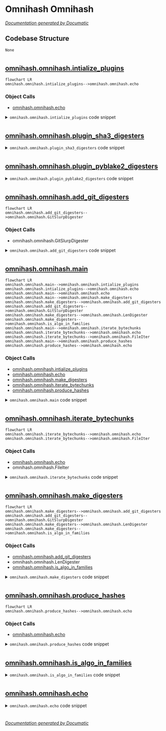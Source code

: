# Omnihash Omnihash

[_Documentation generated by Documatic_](https://www.documatic.com)

<!---Documatic-section-Codebase Structure-start--->
## Codebase Structure

<!---Documatic-block-system_architecture-start--->
```mermaid
None
```
<!---Documatic-block-system_architecture-end--->

# #
<!---Documatic-section-Codebase Structure-end--->

<!---Documatic-section-omnihash.omnihash.intialize_plugins-start--->
## [omnihash.omnihash.intialize_plugins](3-omnihash_omnihash.md#omnihash.omnihash.intialize_plugins)

<!---Documatic-section-intialize_plugins-start--->
```mermaid
flowchart LR
omnihash.omnihash.intialize_plugins-->omnihash.omnihash.echo
```

### Object Calls

* [omnihash.omnihash.echo](3-omnihash_omnihash.md#omnihash.omnihash.echo)

<!---Documatic-block-omnihash.omnihash.intialize_plugins-start--->
<details>
	<summary><code>omnihash.omnihash.intialize_plugins</code> code snippet</summary>

```python
def intialize_plugins(plugin_group_name=PLUGIN_GROUP_NAME):
    entry_points = pkg_resources.working_set.iter_entry_points(plugin_group_name)
    for ep in sorted(entry_points, key=lambda ep: ep.name):
        try:
            plugin_loader = ep.load()
            if callable(plugin_loader):
                plugin_loader()
        except Exception as ex:
            click.echo('Failed LOADING plugin(%r@%s) due to: %s' % (ep, ep.dist, ex), err=1)
```
</details>
<!---Documatic-block-omnihash.omnihash.intialize_plugins-end--->
<!---Documatic-section-intialize_plugins-end--->

# #
<!---Documatic-section-omnihash.omnihash.intialize_plugins-end--->

<!---Documatic-section-omnihash.omnihash.plugin_sha3_digesters-start--->
## [omnihash.omnihash.plugin_sha3_digesters](3-omnihash_omnihash.md#omnihash.omnihash.plugin_sha3_digesters)

<!---Documatic-section-plugin_sha3_digesters-start--->
<!---Documatic-block-omnihash.omnihash.plugin_sha3_digesters-start--->
<details>
	<summary><code>omnihash.omnihash.plugin_sha3_digesters</code> code snippet</summary>

```python
def plugin_sha3_digesters():
    import sha3
    known_digesters['SHA3_224'] = (sha3.SHA3224(), lambda d: d.hexdigest().decode('utf-8'))
    known_digesters['SHA3_256'] = (sha3.SHA3256(), lambda d: d.hexdigest().decode('utf-8'))
    known_digesters['SHA3_384'] = (sha3.SHA3384(), lambda d: d.hexdigest().decode('utf-8'))
    known_digesters['SHA3_512'] = (sha3.SHA3512(), lambda d: d.hexdigest().decode('utf-8'))
```
</details>
<!---Documatic-block-omnihash.omnihash.plugin_sha3_digesters-end--->
<!---Documatic-section-plugin_sha3_digesters-end--->

# #
<!---Documatic-section-omnihash.omnihash.plugin_sha3_digesters-end--->

<!---Documatic-section-omnihash.omnihash.plugin_pyblake2_digesters-start--->
## [omnihash.omnihash.plugin_pyblake2_digesters](3-omnihash_omnihash.md#omnihash.omnihash.plugin_pyblake2_digesters)

<!---Documatic-section-plugin_pyblake2_digesters-start--->
<!---Documatic-block-omnihash.omnihash.plugin_pyblake2_digesters-start--->
<details>
	<summary><code>omnihash.omnihash.plugin_pyblake2_digesters</code> code snippet</summary>

```python
def plugin_pyblake2_digesters():
    import pyblake2
    known_digesters['BLAKE2s'] = (pyblake2.blake2s(), lambda d: d.hexdigest())
    known_digesters['BLAKE2b'] = (pyblake2.blake2b(), lambda d: d.hexdigest())
```
</details>
<!---Documatic-block-omnihash.omnihash.plugin_pyblake2_digesters-end--->
<!---Documatic-section-plugin_pyblake2_digesters-end--->

# #
<!---Documatic-section-omnihash.omnihash.plugin_pyblake2_digesters-end--->

<!---Documatic-section-omnihash.omnihash.add_git_digesters-start--->
## [omnihash.omnihash.add_git_digesters](3-omnihash_omnihash.md#omnihash.omnihash.add_git_digesters)

<!---Documatic-section-add_git_digesters-start--->
```mermaid
flowchart LR
omnihash.omnihash.add_git_digesters-->omnihash.omnihash.GitSlurpDigester
```

### Object Calls

* omnihash.omnihash.GitSlurpDigester

<!---Documatic-block-omnihash.omnihash.add_git_digesters-start--->
<details>
	<summary><code>omnihash.omnihash.add_git_digesters</code> code snippet</summary>

```python
def add_git_digesters(digesters, fpath):
    try:
        fsize = os.stat(fpath).st_size
        digesters['GIT-BLOB'] = (hashlib.sha1(b'blob %i\x00' % fsize), lambda d: d.hexdigest())
        digesters['GIT-COMMIT'] = (hashlib.sha1(b'commit %i\x00' % fsize), lambda d: d.hexdigest())
        digesters['GIT-TAG'] = (hashlib.sha1(b'tag %i\x00' % fsize), lambda d: d.hexdigest())
    except:
        digesters['GIT-BLOB'] = (GitSlurpDigester('blob'), lambda d: d.digest())
        digesters['GIT-COMMIT'] = (GitSlurpDigester('commit'), lambda d: d.digest())
        digesters['GIT-TAG'] = (GitSlurpDigester('tag'), lambda d: d.digest())
```
</details>
<!---Documatic-block-omnihash.omnihash.add_git_digesters-end--->
<!---Documatic-section-add_git_digesters-end--->

# #
<!---Documatic-section-omnihash.omnihash.add_git_digesters-end--->

<!---Documatic-section-omnihash.omnihash.main-start--->
## [omnihash.omnihash.main](3-omnihash_omnihash.md#omnihash.omnihash.main)

<!---Documatic-section-main-start--->
```mermaid
flowchart LR
omnihash.omnihash.main-->omnihash.omnihash.intialize_plugins
omnihash.omnihash.intialize_plugins-->omnihash.omnihash.echo
omnihash.omnihash.main-->omnihash.omnihash.echo
omnihash.omnihash.main-->omnihash.omnihash.make_digesters
omnihash.omnihash.make_digesters-->omnihash.omnihash.add_git_digesters
omnihash.omnihash.add_git_digesters-->omnihash.omnihash.GitSlurpDigester
omnihash.omnihash.make_digesters-->omnihash.omnihash.LenDigester
omnihash.omnihash.make_digesters-->omnihash.omnihash.is_algo_in_families
omnihash.omnihash.main-->omnihash.omnihash.iterate_bytechunks
omnihash.omnihash.iterate_bytechunks-->omnihash.omnihash.echo
omnihash.omnihash.iterate_bytechunks-->omnihash.omnihash.FileIter
omnihash.omnihash.main-->omnihash.omnihash.produce_hashes
omnihash.omnihash.produce_hashes-->omnihash.omnihash.echo
```

### Object Calls

* [omnihash.omnihash.intialize_plugins](3-omnihash_omnihash.md#omnihash.omnihash.intialize_plugins)
* [omnihash.omnihash.echo](3-omnihash_omnihash.md#omnihash.omnihash.echo)
* [omnihash.omnihash.make_digesters](3-omnihash_omnihash.md#omnihash.omnihash.make_digesters)
* [omnihash.omnihash.iterate_bytechunks](3-omnihash_omnihash.md#omnihash.omnihash.iterate_bytechunks)
* [omnihash.omnihash.produce_hashes](3-omnihash_omnihash.md#omnihash.omnihash.produce_hashes)

<!---Documatic-block-omnihash.omnihash.main-start--->
<details>
	<summary><code>omnihash.omnihash.main</code> code snippet</summary>

```python
@click.command()
@click.argument('hashmes', nargs=-1)
@click.option('-s', is_flag=True, default=False, help='Hash input as string, even if there is a file with that name.')
@click.option('-v', is_flag=True, default=False, help='Show version and quit.')
@click.option('-c', is_flag=True, default=False, help='Calculate CRCs as well.')
@click.option('-f', is_flag=False, default=False, multiple=True, help='Select one or more family of algorithms: include only algos having TEXT (ci) in their names.')
@click.option('-m', is_flag=False, default=False, help='Match input string.')
@click.option('-j', is_flag=True, default=False, help='Output result in JSON format.')
@click.pass_context
def main(click_context, hashmes, s, v, c, f, m, j):
    if v:
        version = pkg_resources.require('omnihash')[0].version
        click.echo(version)
        return
    intialize_plugins()
    results = []
    if not hashmes:
        if not sys.stdin.isatty():
            digesters = make_digesters(None, f, c)
            stdin = click.get_binary_stream('stdin')
            bytechunks = iter(lambda : stdin.read(io.DEFAULT_BUFFER_SIZE), b'')
            if not j:
                click.echo('Hashing ' + click.style('standard input', bold=True) + '..', err=True)
            results.append([produce_hashes(bytechunks, digesters, match=m, use_json=j)])
        else:
            print(click_context.get_help())
            return
    else:
        hash_many = len(hashmes) > 1
        for hashme in hashmes:
            result = {}
            digesters = make_digesters(hashme, f, c)
            bytechunks = iterate_bytechunks(hashme, s, j, hash_many)
            if bytechunks:
                result = produce_hashes(bytechunks, digesters, match=m, use_json=j)
            if result:
                result['NAME'] = hashme
                results.append(result)
    if results and j:
        print(json.dumps(results, indent=4, sort_keys=True))
```
</details>
<!---Documatic-block-omnihash.omnihash.main-end--->
<!---Documatic-section-main-end--->

# #
<!---Documatic-section-omnihash.omnihash.main-end--->

<!---Documatic-section-omnihash.omnihash.iterate_bytechunks-start--->
## [omnihash.omnihash.iterate_bytechunks](3-omnihash_omnihash.md#omnihash.omnihash.iterate_bytechunks)

<!---Documatic-section-iterate_bytechunks-start--->
```mermaid
flowchart LR
omnihash.omnihash.iterate_bytechunks-->omnihash.omnihash.echo
omnihash.omnihash.iterate_bytechunks-->omnihash.omnihash.FileIter
```

### Object Calls

* [omnihash.omnihash.echo](3-omnihash_omnihash.md#omnihash.omnihash.echo)
* omnihash.omnihash.FileIter

<!---Documatic-block-omnihash.omnihash.iterate_bytechunks-start--->
<details>
	<summary><code>omnihash.omnihash.iterate_bytechunks</code> code snippet</summary>

```python
def iterate_bytechunks(hashme, is_string, use_json, hash_many):
    if not is_string and validators.url(hashme):
        if not use_json:
            click.echo('Hashing content of URL ' + click.style(hashme, bold=True) + '..', err=not hash_many)
        try:
            response = requests.get(hashme)
        except requests.exceptions.ConnectionError as e:
            raise ValueError('Not a valid URL. :(')
        except Exception as e:
            raise ValueError('Not a valid URL. {}.'.format(e))
        if response.status_code != 200:
            click.echo('Response returned %s. :(' % response.status_code, err=True)
        bytechunks = response.iter_content()
    elif os.path.exists(hashme) and (not is_string):
        if os.path.isdir(hashme):
            if not use_json:
                click.echo(click.style('Skipping', fg='yellow') + ' directory ' + "'" + hashme + "'..", err=True)
            return None
        if not use_json:
            click.echo('Hashing file ' + click.style(hashme, bold=True) + '..', err=not hash_many)
        bytechunks = FileIter(open(hashme, mode='rb'))
    else:
        if not use_json:
            click.echo('Hashing string ' + click.style(hashme, bold=True) + '..', err=not hash_many)
        bytechunks = (hashme.encode('utf-8'),)
    return bytechunks
```
</details>
<!---Documatic-block-omnihash.omnihash.iterate_bytechunks-end--->
<!---Documatic-section-iterate_bytechunks-end--->

# #
<!---Documatic-section-omnihash.omnihash.iterate_bytechunks-end--->

<!---Documatic-section-omnihash.omnihash.make_digesters-start--->
## [omnihash.omnihash.make_digesters](3-omnihash_omnihash.md#omnihash.omnihash.make_digesters)

<!---Documatic-section-make_digesters-start--->
```mermaid
flowchart LR
omnihash.omnihash.make_digesters-->omnihash.omnihash.add_git_digesters
omnihash.omnihash.add_git_digesters-->omnihash.omnihash.GitSlurpDigester
omnihash.omnihash.make_digesters-->omnihash.omnihash.LenDigester
omnihash.omnihash.make_digesters-->omnihash.omnihash.is_algo_in_families
```

### Object Calls

* [omnihash.omnihash.add_git_digesters](3-omnihash_omnihash.md#omnihash.omnihash.add_git_digesters)
* omnihash.omnihash.LenDigester
* [omnihash.omnihash.is_algo_in_families](3-omnihash_omnihash.md#omnihash.omnihash.is_algo_in_families)

<!---Documatic-block-omnihash.omnihash.make_digesters-start--->
<details>
	<summary><code>omnihash.omnihash.make_digesters</code> code snippet</summary>

```python
def make_digesters(fpath, families, include_CRCs=False):
    families = set((f.upper() for f in families))
    digesters = OrderedDict()
    digesters['LENGTH'] = (LenDigester(), LenDigester.digest)
    for algo in sorted(hashlib.algorithms_available):
        aname = algo.upper()
        if aname not in digesters and is_algo_in_families(aname, families):
            digesters[aname] = (hashlib.new(algo), lambda d: d.hexdigest())
    if include_CRCs:
        for name in sorted(crcmod._crc_definitions_by_name):
            crc_name = crcmod._crc_definitions_by_name[name]['name']
            aname = crc_name.upper()
            if is_algo_in_families(aname, families):
                digesters[aname] = (crcmod.PredefinedCrc(crc_name), lambda d: hex(d.crcValue))
    add_git_digesters(digesters, fpath)
    digesters.update(known_digesters)
    for digester in list(digesters.keys()):
        if not is_algo_in_families(digester.upper(), families):
            digesters.pop(digester, None)
    return digesters
```
</details>
<!---Documatic-block-omnihash.omnihash.make_digesters-end--->
<!---Documatic-section-make_digesters-end--->

# #
<!---Documatic-section-omnihash.omnihash.make_digesters-end--->

<!---Documatic-section-omnihash.omnihash.produce_hashes-start--->
## [omnihash.omnihash.produce_hashes](3-omnihash_omnihash.md#omnihash.omnihash.produce_hashes)

<!---Documatic-section-produce_hashes-start--->
```mermaid
flowchart LR
omnihash.omnihash.produce_hashes-->omnihash.omnihash.echo
```

### Object Calls

* [omnihash.omnihash.echo](3-omnihash_omnihash.md#omnihash.omnihash.echo)

<!---Documatic-block-omnihash.omnihash.produce_hashes-start--->
<details>
	<summary><code>omnihash.omnihash.produce_hashes</code> code snippet</summary>

```python
def produce_hashes(bytechunks, digesters, match, use_json=False):
    streams = itt.tee(bytechunks, len(digesters))
    batch = zip(streams, digesters.items())
    results = {}
    match_found = False
    for (stream, (algo, (digester, hashfunc))) in batch:
        for b in stream:
            digester.update(b)
        result = hashfunc(digester)
        if match:
            if match in result:
                echo(algo, result, use_json)
                results[algo] = result
                match_found = True
        else:
            results[algo] = result
            echo(algo, result, use_json)
    if match:
        if not match_found:
            if not use_json:
                click.echo(click.style('No matches', fg='red') + ' found!', err=True)
    return results
```
</details>
<!---Documatic-block-omnihash.omnihash.produce_hashes-end--->
<!---Documatic-section-produce_hashes-end--->

# #
<!---Documatic-section-omnihash.omnihash.produce_hashes-end--->

<!---Documatic-section-omnihash.omnihash.is_algo_in_families-start--->
## [omnihash.omnihash.is_algo_in_families](3-omnihash_omnihash.md#omnihash.omnihash.is_algo_in_families)

<!---Documatic-section-is_algo_in_families-start--->
<!---Documatic-block-omnihash.omnihash.is_algo_in_families-start--->
<details>
	<summary><code>omnihash.omnihash.is_algo_in_families</code> code snippet</summary>

```python
def is_algo_in_families(algo_name, families):
    return not families or any((f in algo_name for f in families))
```
</details>
<!---Documatic-block-omnihash.omnihash.is_algo_in_families-end--->
<!---Documatic-section-is_algo_in_families-end--->

# #
<!---Documatic-section-omnihash.omnihash.is_algo_in_families-end--->

<!---Documatic-section-omnihash.omnihash.echo-start--->
## [omnihash.omnihash.echo](3-omnihash_omnihash.md#omnihash.omnihash.echo)

<!---Documatic-section-echo-start--->
<!---Documatic-block-omnihash.omnihash.echo-start--->
<details>
	<summary><code>omnihash.omnihash.echo</code> code snippet</summary>

```python
def echo(algo, digest, json=False):
    if not json:
        click.echo('  %-*s%s' % (32, click.style(algo, fg='green') + ':', digest))
```
</details>
<!---Documatic-block-omnihash.omnihash.echo-end--->
<!---Documatic-section-echo-end--->

# #
<!---Documatic-section-omnihash.omnihash.echo-end--->

[_Documentation generated by Documatic_](https://www.documatic.com)